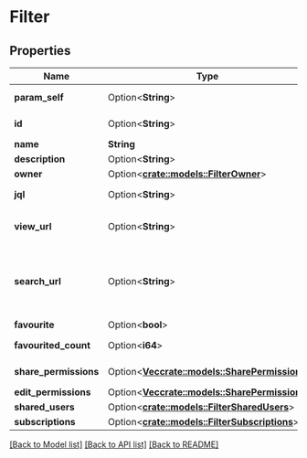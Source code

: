 # Filter

## Properties

Name | Type | Description | Notes
------------ | ------------- | ------------- | -------------
**param_self** | Option<**String**> | The URL of the filter. | [optional][readonly]
**id** | Option<**String**> | The unique identifier for the filter. | [optional][readonly]
**name** | **String** | The name of the filter. Must be unique. | 
**description** | Option<**String**> | A description of the filter. | [optional]
**owner** | Option<[**crate::models::FilterOwner**](Filter_owner.md)> |  | [optional]
**jql** | Option<**String**> | The JQL query for the filter. For example, *project = SSP AND issuetype = Bug*. | [optional]
**view_url** | Option<**String**> | A URL to view the filter results in Jira, using the ID of the filter. For example, *https://your-domain.atlassian.net/issues/?filter=10100*. | [optional][readonly]
**search_url** | Option<**String**> | A URL to view the filter results in Jira, using the [Search for issues using JQL](#api-rest-api-3-filter-search-get) operation with the filter's JQL string to return the filter results. For example, *https://your-domain.atlassian.net/rest/api/3/search?jql=project+%3D+SSP+AND+issuetype+%3D+Bug*. | [optional][readonly]
**favourite** | Option<**bool**> | Whether the filter is selected as a favorite. | [optional]
**favourited_count** | Option<**i64**> | The count of how many users have selected this filter as a favorite, including the filter owner. | [optional][readonly]
**share_permissions** | Option<[**Vec<crate::models::SharePermission>**](SharePermission.md)> | The groups and projects that the filter is shared with. | [optional]
**edit_permissions** | Option<[**Vec<crate::models::SharePermission>**](SharePermission.md)> | The groups and projects that can edit the filter. | [optional]
**shared_users** | Option<[**crate::models::FilterSharedUsers**](Filter_sharedUsers.md)> |  | [optional]
**subscriptions** | Option<[**crate::models::FilterSubscriptions**](Filter_subscriptions.md)> |  | [optional]

[[Back to Model list]](../README.md#documentation-for-models) [[Back to API list]](../README.md#documentation-for-api-endpoints) [[Back to README]](../README.md)


